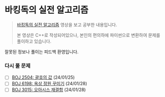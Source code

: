 # 바킹독의 실전 알고리즘

> [바킹독의 실전 알고리즘](https://www.youtube.com/playlist?list=PLtqbFd2VIQv4O6D6l9HcD732hdrnYb6CY) 영상을 보고 공부한 내용입니다.
> 
> 본 영상은 C++로 작성되어있으나, 본인의 편의하에 파이썬으로 변환하여 문제를 풀이하고 있습니다.

잘못된 정보나 풀이는 피드백 환영입니다.

### 다시 풀 문제

- [ ] [BOJ 2504: 괄호의 값](./0x08/boj_2504.cpp) (24/01/25)
- [ ] [BOJ 6198: 옥상 정원 꾸미기](./0x05/boj_6198.cpp) (24/01/28)
- [ ] [BOJ 3015: 오아시스 재결합](./0x05/boj_3015.cpp) (24/01/28)
